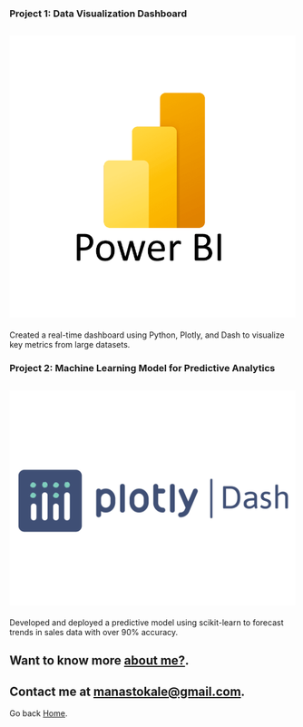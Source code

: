 ### Project 1: Data Visualization Dashboard
![Data Visualization Dashboard](images/bi.png)<br>
---
Created a real-time dashboard using Python, Plotly, and Dash to visualize key metrics from large datasets.

### Project 2: Machine Learning Model for Predictive Analytics
![Machine Learning Model](images/plotly.png)<br>
---
Developed and deployed a predictive model using scikit-learn to forecast trends in sales data with over 90% accuracy.

Want to know more [about me?](about.md).<br>
---
Contact me at [manastokale@gmail.com](mailto:manastokale@gmail.com).<br>
---
Go back [Home](README.md).<br>